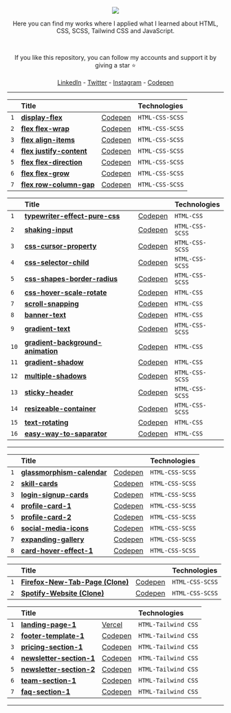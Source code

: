 <p align="center">
  <a href="https://skillicons.dev">
    <img src="https://skillicons.dev/icons?i=html,css,sass,tailwind,js" />
  </a>
</p>

<p align="center">Here you can find my works where I applied what I learned about HTML, CSS, SCSS, Tailwind CSS and JavaScript.</p>

<br>

<p align="center">
If you like this repository, you can follow my accounts and support it by giving a star ⭐
<br><br>
<a href="https://www.linkedin.com/in/Wiazeph/">LinkedIn</a> - <a href="https://twitter.com/Wiazeph">Twitter</a> - <a href="https://www.instagram.com/Wiazeph/">Instagram</a> - <a href="https://codepen.io/Wiazeph">Codepen</a>
</p>

<hr/>

|     | Title                                                                                                                       |                                                    | Technologies    |
| :-- | :-------------------------------------------------------------------------------------------------------------------------- | :------------------------------------------------- | :-------------- |
| `1` | **[display-flex](https://github.com/Wiazeph/HTML-CSS-JS-Studies/tree/master/Studies/FLEX/display-flex)**                   | [Codepen](https://codepen.io/Wiazeph/pen/mdXbYMB) | `HTML-CSS-SCSS` |
| `2` | **[flex flex-wrap](https://github.com/Wiazeph/HTML-CSS-JS-Studies/tree/master/Studies/FLEX/flex%20flex-wrap)**             | [Codepen](https://codepen.io/Wiazeph/pen/YzYjqbB) | `HTML-CSS-SCSS` |
| `3` | **[flex align-items](https://github.com/Wiazeph/HTML-CSS-JS-Studies/tree/master/Studies/FLEX/flex%20align-items)**         | [Codepen](https://codepen.io/Wiazeph/pen/PoEBgBO) | `HTML-CSS-SCSS` |
| `4` | **[flex justify-content](https://github.com/Wiazeph/HTML-CSS-JS-Studies/tree/master/Studies/FLEX/flex%20justify-content)** | [Codepen](https://codepen.io/Wiazeph/pen/VwyBrEZ) | `HTML-CSS-SCSS` |
| `5` | **[flex flex-direction](https://github.com/Wiazeph/HTML-CSS-JS-Studies/tree/master/Studies/FLEX/flex%20flex-direction)**   | [Codepen](https://codepen.io/Wiazeph/pen/XWVBeaN) | `HTML-CSS-SCSS` |
| `6` | **[flex flex-grow](https://github.com/Wiazeph/HTML-CSS-JS-Studies/tree/master/Studies/FLEX/flex%20flex-grow)**             | [Codepen](https://codepen.io/Wiazeph/pen/oNpPvry) | `HTML-CSS-SCSS` |
| `7` | **[flex row-column-gap](https://github.com/Wiazeph/HTML-CSS-JS-Studies/tree/master/Studies/FLEX/flex%20row-column-gap)**   | [Codepen](https://codepen.io/Wiazeph/pen/KKZBjRq) | `HTML-CSS-SCSS` |

|      | Title                                                                                                                                  |                                                    | Technologies    |
| :--- | :------------------------------------------------------------------------------------------------------------------------------------- | :------------------------------------------------- | :-------------- |
| `1`  | **[typewriter-effect-pure-css](https://github.com/Wiazeph/HTML-CSS-JS-Studies/tree/master/Studies/typewriter-effect-pure-css)**       | [Codepen](https://codepen.io/Wiazeph/pen/yLprzrp) | `HTML-CSS`      |
| `2`  | **[shaking-input](https://github.com/Wiazeph/HTML-CSS-JS-Studies/tree/master/Studies/shaking-input)**                                 | [Codepen](https://codepen.io/Wiazeph/pen/wvywgvb) | `HTML-CSS-SCSS` |
| `3`  | **[css-cursor-property](https://github.com/Wiazeph/HTML-CSS-JS-Studies/tree/master/Studies/css-cursor-property)**                     | [Codepen](https://codepen.io/Wiazeph/pen/ExQJOzX) | `HTML-CSS-SCSS` |
| `4`  | **[css-selector-child](https://github.com/Wiazeph/HTML-CSS-JS-Studies/tree/master/Studies/css-selector-child)**                       | [Codepen](https://codepen.io/Wiazeph/pen/JjpbPpW) | `HTML-CSS-SCSS` |
| `5`  | **[css-shapes-border-radius](https://github.com/Wiazeph/HTML-CSS-JS-Studies/tree/master/Studies/css-shapes-border-radius)**           | [Codepen](https://codepen.io/Wiazeph/pen/BaYBNzx) | `HTML-CSS-SCSS` |
| `6`  | **[css-hover-scale-rotate](https://github.com/Wiazeph/HTML-CSS-JS-Studies/tree/master/Studies/css-hover-scale-rotate)**               | [Codepen](https://codepen.io/Wiazeph/pen/MWQwqvb) | `HTML-CSS`      |
| `7`  | **[scroll-snapping](https://github.com/Wiazeph/HTML-CSS-JS-Studies/tree/master/Studies/scroll-snapping)**                             | [Codepen](https://codepen.io/Wiazeph/pen/yLvqeJY) | `HTML-CSS`      |
| `8`  | **[banner-text](https://github.com/Wiazeph/HTML-CSS-JS-Studies/tree/master/Studies/banner-text)**                                     | [Codepen](https://codepen.io/Wiazeph/pen/bGvNVBp) | `HTML-CSS`      |
| `9`  | **[gradient-text](https://github.com/Wiazeph/HTML-CSS-JS-Studies/tree/master/Studies/gradient-text)**                                 | [Codepen](https://codepen.io/Wiazeph/pen/wvyjXqr) | `HTML-CSS-SCSS` |
| `10` | **[gradient-background-animation](https://github.com/Wiazeph/HTML-CSS-JS-Studies/tree/master/Studies/gradient-background-animation)** | [Codepen](https://codepen.io/Wiazeph/pen/eYVOBRY) | `HTML-CSS`      |
| `11` | **[gradient-shadow](https://github.com/Wiazeph/HTML-CSS-JS-Studies/tree/master/Studies/gradient-shadow)**                             | [Codepen](https://codepen.io/Wiazeph/pen/vYdLvMa) | `HTML-CSS`      |
| `12` | **[multiple-shadows](https://github.com/Wiazeph/HTML-CSS-JS-Studies/tree/master/Studies/multiple-shadows)**                           | [Codepen](https://codepen.io/Wiazeph/pen/jOZNoEp) | `HTML-CSS-SCSS` |
| `13` | **[sticky-header](https://github.com/Wiazeph/HTML-CSS-JS-Studies/tree/master/Studies/sticky-header)**                                 | [Codepen](https://codepen.io/Wiazeph/pen/zYRQOaV) | `HTML-CSS-SCSS` |
| `14` | **[resizeable-container](https://github.com/Wiazeph/HTML-CSS-JS-Studies/tree/master/Studies/resizeable-container)**                   | [Codepen](https://codepen.io/Wiazeph/pen/abYzvya) | `HTML-CSS-SCSS` |
| `15` | **[text-rotating](https://github.com/Wiazeph/HTML-CSS-JS-Studies/tree/master/Studies/text-rotating)**                                 | [Codepen](https://codepen.io/Wiazeph/pen/oNEbJzZ) | `HTML-CSS`      |
| `16` | **[easy-way-to-saparator](https://github.com/Wiazeph/HTML-CSS-JS-Studies/tree/master/Studies/easy-way-to-separator)**                 | [Codepen](https://codepen.io/Wiazeph/pen/eYVoymW) | `HTML-CSS`      |

<hr/>

|     | Title                                                                                                                    |                                                    | Technologies    |
| :-- | :----------------------------------------------------------------------------------------------------------------------- | :------------------------------------------------- | :-------------- |
| `1` | **[glassmorphism-calendar](https://github.com/Wiazeph/HTML-CSS-JS-Studies/tree/master/Studies/glassmorphism-calendar)** | [Codepen](https://codepen.io/Wiazeph/pen/zYRVWOX) | `HTML-CSS-SCSS` |
| `2` | **[skill-cards](https://github.com/Wiazeph/HTML-CSS-JS-Studies/tree/master/Studies/skill-cards)**                       | [Codepen](https://codepen.io/Wiazeph/pen/bGajrQx) | `HTML-CSS-SCSS` |
| `3` | **[login-signup-cards](https://github.com/Wiazeph/HTML-CSS-JS-Studies/tree/master/Studies/login-signup-cards)**         | [Codepen](https://codepen.io/Wiazeph/pen/xxpzQYB) | `HTML-CSS-SCSS` |
| `4` | **[profile-card-1](https://github.com/Wiazeph/HTML-CSS-JS-Studies/tree/master/Studies/profile-card-1)**                 | [Codepen](https://codepen.io/Wiazeph/pen/YzeGeEe) | `HTML-CSS-SCSS` |
| `5` | **[profile-card-2](https://github.com/Wiazeph/HTML-CSS-JS-Studies/tree/master/Studies/profile-card-2)**                 | [Codepen](https://codepen.io/Wiazeph/pen/poabBKG) | `HTML-CSS-SCSS` |
| `6` | **[social-media-icons](https://github.com/Wiazeph/HTML-CSS-JS-Studies/tree/master/Studies/social-media-icons)**         | [Codepen](https://codepen.io/Wiazeph/pen/bGLJxZg) | `HTML-CSS-SCSS` |
| `7` | **[expanding-gallery](https://github.com/Wiazeph/HTML-CSS-JS-Studies/tree/master/Studies/expanding-gallery)**           | [Codepen](https://codepen.io/Wiazeph/pen/vYdVaYo) | `HTML-CSS-SCSS` |
| `8` | **[card-hover-effect-1](https://github.com/Wiazeph/HTML-CSS-JS-Studies/tree/master/Studies/card-hover-effect-1)**       | [Codepen](https://codepen.io/Wiazeph/pen/abKZLqq) | `HTML-CSS-SCSS` |

|     | Title                                                                                                                        |                                                    | Technologies    |
| :-- | :--------------------------------------------------------------------------------------------------------------------------- | :------------------------------------------------- | :-------------- |
| `1` | **[Firefox-New-Tab-Page (Clone)](https://github.com/Wiazeph/HTML-CSS-JS-Studies/tree/master/Studies/Firefox-New-Tab-Page)** | [Codepen](https://codepen.io/Wiazeph/pen/XWoBoZN) | `HTML-CSS-SCSS` |
| `2` | **[Spotify-Website (Clone)](https://github.com/Wiazeph/HTML-CSS-JS-Studies/tree/master/Studies/Spotify-Website)**           | [Codepen](https://codepen.io/Wiazeph/pen/NWeBeyZ?editors=1100)      | `HTML-CSS-SCSS` |

|     | Title                                                                                                                |                                                    | Technologies        |
| :-- | :------------------------------------------------------------------------------------------------------------------- | :------------------------------------------------- | :------------------ |
| `1` | **[landing-page-1](https://github.com/Wiazeph/HTML-CSS-JS-Studies/tree/master/Studies/landing-page-1)**             | [Vercel](https://landing-page-1-eight.vercel.app/) | `HTML-Tailwind CSS` |
| `2` | **[footer-template-1](https://github.com/Wiazeph/HTML-CSS-JS-Studies/tree/master/Studies/footer-template-1)**       | [Codepen](https://codepen.io/Wiazeph/pen/rNdZXzY) | `HTML-Tailwind CSS` |
| `3` | **[pricing-section-1](https://github.com/Wiazeph/HTML-CSS-JS-Studies/tree/master/Studies/pricing-section-1)**       | [Codepen](https://codepen.io/Wiazeph/pen/WNzawrE) | `HTML-Tailwind CSS` |
| `4` | **[newsletter-section-1](https://github.com/Wiazeph/HTML-CSS-JS-Studies/tree/master/Studies/newsletter-section-1)** | [Codepen](https://codepen.io/Wiazeph/pen/JjLxmyv) | `HTML-Tailwind CSS` |
| `5` | **[newsletter-section-2](https://github.com/Wiazeph/HTML-CSS-JS-Studies/tree/master/Studies/newsletter-section-2)** | [Codepen](https://codepen.io/Wiazeph/pen/gOeqBxN) | `HTML-Tailwind CSS` |
| `6` | **[team-section-1](https://github.com/Wiazeph/HTML-CSS-JS-Studies/tree/master/Studies/team-section-1)**             | [Codepen](https://codepen.io/Wiazeph/pen/NWMxmOz) | `HTML-Tailwind CSS` |
| `7` | **[faq-section-1](https://github.com/Wiazeph/HTML-CSS-JS-Studies/tree/master/Studies/faq-section-1)**               | [Codepen](https://codepen.io/Wiazeph/pen/LYrLawj) | `HTML-Tailwind CSS` |

<hr/>
